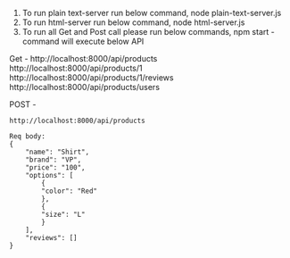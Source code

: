 1. To run plain text-server run below command,
	node plain-text-server.js
2. To run html-server run below command,
	node html-server.js
3. To run all Get and Post call please run below commands,
	npm start - command will execute below API

Get - 
	http://localhost:8000/api/products
	http://localhost:8000/api/products/1
	http://localhost:8000/api/products/1/reviews
	http://localhost:8000/api/products/users

POST - 

	http://localhost:8000/api/products
	
	Req body:
	{
		"name": "Shirt",
		"brand": "VP",
		"price": "100",
		"options": [
			{
			"color": "Red"
			},
			{
			"size": "L"
			}
		],
		"reviews": []
	}
	
